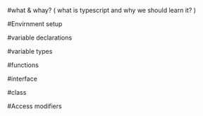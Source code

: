 #what & whay? ( what is typescript and why we should learn it? )

#Envirnment setup

#variable declarations

#variable types

#functions

#interface

#class

#Access modifiers
